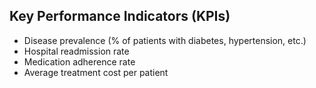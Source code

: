## Key Performance Indicators (KPIs)
- Disease prevalence (% of patients with diabetes, hypertension, etc.)
- Hospital readmission rate
- Medication adherence rate
- Average treatment cost per patient
